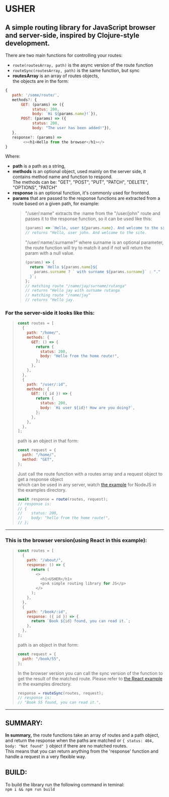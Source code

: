 # USHER

## A simple routing library for JavaScript browser and server-side, inspired by Clojure-style development.

There are two main functions for controlling your routes:

- `route(routesArray, path)` is the async version of the route function
- `routeSync(routesArray, path)` is the same function, but sync
- **routesArray** is an array of routes objects, <br>
  the objects are in the form: <br>

```javascript
{
   path: '/some/route/',
   methods?: {
       GET: (params) => ({
            status: 200,
            body: `Hi ${params.name}!`}),
       POST: (params) => ({
            status: 200,
            body: "The user has been added!"}),
   },
   response?: (params) =>
        <><h1>Hello from the browser</h1></>
}
```

Where:

- **path** is a path as a string, <br>
- **methods** is an optional object, used mainly on the server side, it contains method name and function to respond. <br>
  The methods can be: "GET", "POST", "PUT", "PATCH", "DELETE", "OPTIONS", "PATCH"
- **response** is an optional function, it's commonly used for frontend.
- **params** that are passed to the response functions are extracted from a route based on a given path, for example: <br>
  > "/user/:name" extracts the :name from the "/user/john" route and passes it to the response function, so it can be used like this: <br>
  >
  > ```javascript
  > (params) => `Hello, user ${params.name}. And welcome to the site.`;
  > // returns "Hello, user john. And welcome to the site.
  > ```
  >
  > "/user/:name/:surname?" where surname is an optional parameter, the route function will try to match it and if not will return the param with a null value.
  >
  > ```javascript
  > (params) => {
  >   return `Hello ${params.name}${
  >     params.surname ? ` with surname ${params.surname}` : "."
  >   }`;
  > };
  > // matching route "/name/jay/surname/rutanga"
  > // returns "Hello jay with surname rutanga
  > // matching route "/name/jay"
  > // returns "Hello jay.
  > ```

### For the server-side it looks like this:

> ```javascript
> const routes = [
>   {
>     path: "/home/",
>     methods: {
>       GET: () => {
>         return {
>           status: 200,
>           body: "Hello from the home route!",
>         };
>       },
>     },
>   },
>   {
>     path: "/user/:id",
>     methods: {
>       GET: ({ id }) => {
>         return {
>           status: 200,
>           body: `Hi user ${id}! How are you doing?`,
>         };
>       },
>     },
>   },
> ];
> ```
>
> path is an object in that form:
>
> ```javascript
> const request = {
>   path: "/home/",
>   method: "GET",
> };
> ```
>
> Just call the route function with a routes array and a request object to get a response object <br>
> which can be used in any server, watch [the example](examples/node_example/README.MD) for NodeJS in the examples directory.
>
> ```javascript
> await response = route(routes, request);
> // response is:
> // {
> //    status: 200,
> //    body: "hello from the home route!",
> // };
> ```

---

### This is the browser version(using React in this example):

> ```javascript
> const routes = [
>   {
>     path: "/about/",
>     response: () => {
>       return (
>         <>
>           <h1>USHER</h1>
>           <p>A simple routing library for JS</p>
>         </>
>       );
>     },
>   },
>   {
>     path: "/book/:id",
>     response: ({ id }) => {
>       return `Book ${id} found, you can read it.`;
>     },
>   },
> ];
> ```
>
> path is an object in that form:
>
> ```javascript
> const request = {
>   path: "/book/55",
> };
> ```
>
> In the browser version you can call the sync version of the function to get the result of the matched route. Please refer to [the React example](examples/react_example/README.md) in the examples directory.
>
> ```javascript
> response = routeSync(routes, request);
> // response is:
> // "Book 55 found, you can read it.",
> ```

---

## SUMMARY:

**In summary,** the route functions take an array of routes and a path object, and return the response when the paths are matched or `{ status: 404, body: "Not found" }` object if there are no matched routes.<br>
This means that you can return anything from the 'response' function and handle a request in a very flexible way.

## BUILD:

To build the library run the following command in teminal: <br>
`npm i && npm run build`
